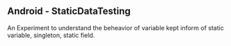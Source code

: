 ## Android - StaticDataTesting  
An Experiment to understand the beheavior of variable kept inform of static variable, singleton, static field.  
